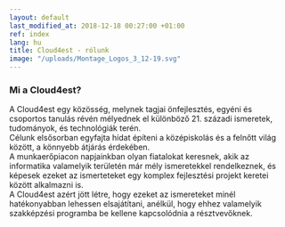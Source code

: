 ```yaml
---
layout: default
last_modified_at: 2018-12-18 00:27:00 +01:00
ref: index
lang: hu
title: Cloud4est - rólunk
image: "/uploads/Montage_Logos_3_12-19.svg"
---
```


### Mi a Cloud4est?

A Cloud4est egy közösség, melynek tagjai önfejlesztés, egyéni és csoportos tanulás révén mélyednek el különböző 21. századi ismeretek, tudományok, és technológiák terén.  
Célunk elsősorban egyfajta hídat építeni a középiskolás és a felnőtt világ között, a könnyebb átjárás érdekében.  
A munkaerőpiacon napjainkban olyan fiatalokat keresnek, akik az informatika valamelyik területén már mély ismeretekkel rendelkeznek, és képesek ezeket az ismerteteket egy komplex fejlesztési projekt keretei között alkalmazni is.  
A Cloud4est azért jött létre, hogy ezeket az ismereteket minél hatékonyabban lehessen elsajátítani, anélkül, hogy ehhez valamelyik szakképzési programba be kellene kapcsolódnia a résztvevőknek.
